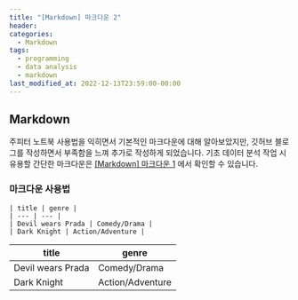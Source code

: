 ```yaml
---
title: "[Markdown] 마크다운 2"
header:
categories:
  - Markdown
tags:
  - programming
  - data analysis
  - markdown
last_modified_at: 2022-12-13T23:59:00-00:00
---
```


## Markdown

주피터 노트북 사용법을 익히면서 기본적인 마크다운에 대해 알아보았지만, 깃허브 블로그를 작성하면서 부족함을 느껴 추가로 작성하게 되었습니다. 기초 데이터 분석 작업 시 유용할 간단한 마크다운은 [[Markdown] 마크다운 1](https://webyiyeon.github.io/python/Markdown01/) 에서 확인할 수 있습니다. 
   

### 마크다운 사용법

```
| title | genre |
| --- | --- |
| Devil wears Prada | Comedy/Drama |
| Dark Knight | Action/Adventure | 
```
   
| title | genre |
| --- | --- |
| Devil wears Prada | Comedy/Drama |
| Dark Knight | Action/Adventure | 
   